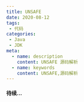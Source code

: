 ```yaml
---
title: UNSAFE
date: 2020-08-12
tags:
 - 代码
categories:
 - Java
 - JDK
meta:
  - name: description
    content: UNSAFE 源码解析
  - name: keywords
    content: UNSAFE,源码解析
---
```


#### 待续...
